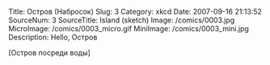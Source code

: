 Title: Остров (Набросок) 
Slug: 3 
Category: xkcd 
Date: 2007-09-16 21:13:52 
SourceNum: 3 
SourceTitle: Island (sketch) 
Image: /comics/0003.jpg 
MicroImage: /comics/0003_micro.gif 
MiniImage: /comics/0003_mini.jpg 
Description: Hello, Остров 

[Остров посреди воды]